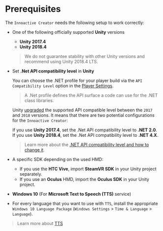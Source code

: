 # Prerequisites

The `Innoactive Creator` needs the following setup to work correctly:

* One of the following officially supported **Unity** versions
    * **Unity 2017.4**
    * **Unity 2018.4**

    > We do not guarantee stability with other Unity versions and recommend using Unity 2018.4 LTS.

* Set **.Net API compatibility level** in **Unity**

    You can choose the .NET profile for your player build via the `API Compatibility Level` option in the [Player Settings](https://docs.unity3d.com/Manual/class-PlayerSettings.html).

    > A .Net profile defines the API surface a code can use for the .NET class libraries.

    Unity [upgraded](https://blogs.unity3d.com/2018/03/28/updated-scripting-runtime-in-unity-2018-1-what-does-the-future-hold/) the supported API compatible level between the `2017` and `2018` versions. It means that there are two potential configurations for the `Innoactive Creator`:

    If you use **Unity 2017.4**, set the .Net API compatibility level to **.NET 2.0**.  
    If you use **Unity 2018.4**, set the .Net API compatibility level to **.NET 4.X**.

    > Learn more about the [.NET API compatibility level and how to change it](unity-setup.md#api-compatibility-level).

* A specific SDK depending on the used HMD:
    * If you use the **HTC Vive**, import **SteamVR SDK** in your Unity project separately.
    * If you use an **Oculus** HMD, import the **Oculus SDK** in your Unity project.

* **Windows 10** (For **Microsoft Text to Speech (TTS)** service)
* For every language that you want to use with `TTS`, install the appropriate `Windows 10 Language Package` (`Windows Settings` > `Time & Language` > `Language`).

>Learn more about [TTS](setup-text-to-speech.md)
